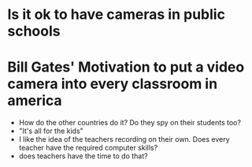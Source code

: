 # Is it ok to have cameras in public schools


# Bill Gates' Motivation to put a video camera into every classroom in america

- How do the other countries do it? Do they spy on their students too?
- "It's all for the kids"
- I like the idea of the teachers recording on their own. Does every teacher have the required computer skills?
- does teachers have the time to do that?
